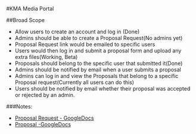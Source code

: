 #KMA Media Portal

##Broad Scope
  
  - Allow users to create an account and log in (Done)
  - Admins should be able to create a Proposal Request(No admins yet)
  - Proposal Request link would be emailed to specific users
  - Users would then log in and submit a proposal form and upload any extra files(Working, Beta) 
  - Proposals should belong to the specific user that submitted it(Done)
  - Admins should be notified by email when a user submits a proposal
  - Admins can log in and view the Proposals that belong to a specific Proposal request(Currently all users can do this)
  - Users should be notified by email whether their proposal was accepted or rejected by an admin.
  
  ###Notes:
  
 - [Proposal Request - GoogleDocs](https://drive.google.com/open?id=0B2bUMpqlvRr-RDJkUzFjNnF0OTg) 
 - [Proposal -GoogleDocs](https://docs.google.com/spreadsheets/d/1jjZM8DKqs-lrBtkk6erSW_aXTec4Eksvx_G7Xx_WBb4/edit?usp=sharing)
  

